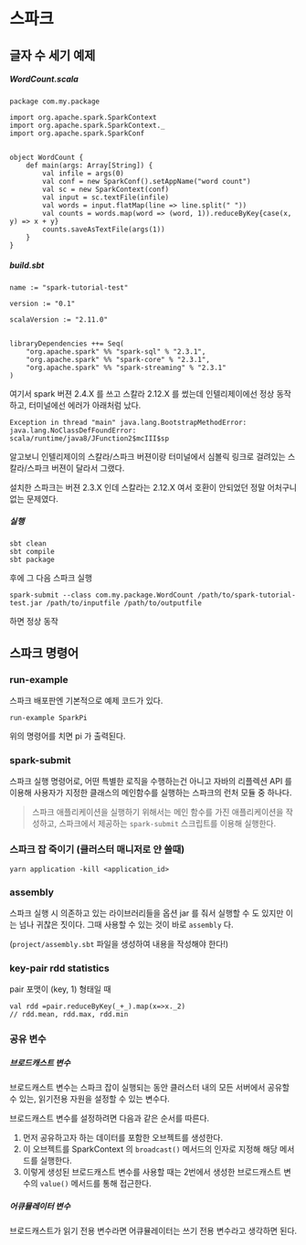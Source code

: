 # 스파크


## 글자 수 세기 예제

##### WordCount.scala
```
package com.my.package

import org.apache.spark.SparkContext
import org.apache.spark.SparkContext._
import org.apache.spark.SparkConf


object WordCount {
    def main(args: Array[String]) {
        val infile = args(0)
        val conf = new SparkConf().setAppName("word count")
        val sc = new SparkContext(conf)
        val input = sc.textFile(infile)
        val words = input.flatMap(line => line.split(" "))
        val counts = words.map(word => (word, 1)).reduceByKey{case(x, y) => x + y}
        counts.saveAsTextFile(args(1))
    }
}
```

##### build.sbt
```
name := "spark-tutorial-test"

version := "0.1"

scalaVersion := "2.11.0"


libraryDependencies ++= Seq(
    "org.apache.spark" %% "spark-sql" % "2.3.1",
    "org.apache.spark" %% "spark-core" % "2.3.1",
    "org.apache.spark" %% "spark-streaming" % "2.3.1"
)
```

여기서 spark 버젼 2.4.X 를 쓰고 스칼라 2.12.X 를 썼는데 인텔리제이에선 정상 동작하고, 터미널에선 에러가 아래처럼 났다.

```
Exception in thread "main" java.lang.BootstrapMethodError: java.lang.NoClassDefFoundError: scala/runtime/java8/JFunction2$mcIII$sp
```

알고보니 인텔리제이의 스칼라/스파크 버젼이랑 터미널에서 심볼릭 링크로 걸려있는 스칼라/스파크 버젼이 달라서 그랬다.

설치한 스파크는 버젼 2.3.X 인데 스칼라는 2.12.X 여서 호환이 안되었던 정말 어처구니 없는 문제였다.

##### 실행

```
sbt clean
sbt compile
sbt package
```

후에 그 다음 스파크 실행

```
spark-submit --class com.my.package.WordCount /path/to/spark-tutorial-test.jar /path/to/inputfile /path/to/outputfile
```

하면 정상 동작

## 스파크 명령어

### run-example
스파크 배포판엔 기본적으로 예제 코드가 있다.

```
run-example SparkPi
```

위의 명령어를 치면 pi 가 출력된다.

### spark-submit
스파크 실행 명령어로, 어떤 특별한 로직을 수행하는건 아니고 자바의 리플렉션 API 를 이용해 사용자가 지정한 클래스의 메인함수를 실행하는 스파크의 런처 모듈 중 하나다.

>스파크 애플리케이션을 실행하기 위해서는 메인 함수를 가진 애플리케이션을 작성하고, 스파크에서 제공하는 `spark-submit` 스크립트를 이용해 실행한다.

### 스파크 잡 죽이기 (클러스터 매니저로 얀 쓸때)
```
yarn application -kill <application_id>
```

### assembly
스파크 실행 시 의존하고 있는 라이브러리들을 옵션 jar 를 줘서 실행할 수 도 있지만 이는 넘나 귀찮은 짓이다. 그때 사용할 수 있는 것이 바로 `assembly` 다.

(`project/assembly.sbt` 파일을 생성하여 내용을 작성해야 한다!)

### key-pair rdd statistics
pair 포맷이 (key, 1) 형태일 때
```
val rdd =pair.reduceByKey(_+_).map(x=>x._2)
// rdd.mean, rdd.max, rdd.min
```

### 공유 변수
##### 브로드캐스트 변수
브로드캐스트 변수는 스파크 잡이 실행되는 동안 클러스터 내의 모든 서버에서 공유할 수 있는, 읽기전용 자원을 설정할 수 있는 변수다.

브로드캐스트 변수를 설정하려면 다음과 같은 순서를 따른다.
1. 먼저 공유하고자 하는 데이터를 포함한 오브젝트를 생성한다.
2. 이 오브젝트를 SparkContext 의 ```broadcast()``` 메서드의 인자로 지정해 해당 메서드를 실행한다.
3. 이렇게 생성된 브로드캐스트 변수를 사용할 때는 2번에서 생성한 브로드캐스트 변수의 ```value()``` 메서드를 통해 접근한다.

##### 어큐뮬레이터 변수
브로드캐스트가 읽기 전용 변수라면 어큐뮬레이터는 쓰기 전용 변수라고 생각하면 된다.
